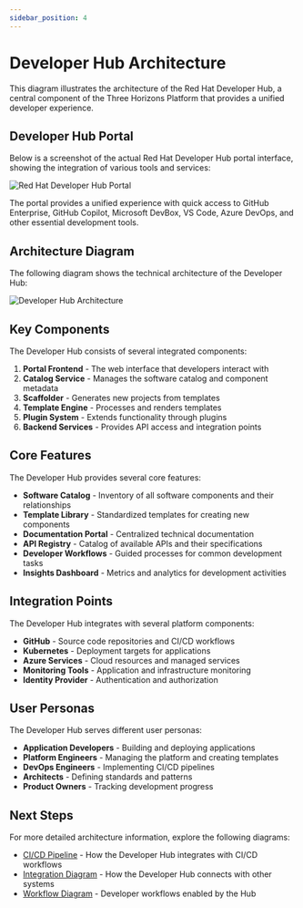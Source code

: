 ```yaml
---
sidebar_position: 4
---
```


# Developer Hub Architecture

This diagram illustrates the architecture of the Red Hat Developer Hub, a central component of the Three Horizons Platform that provides a unified developer experience.

## Developer Hub Portal

Below is a screenshot of the actual Red Hat Developer Hub portal interface, showing the integration of various tools and services:

<div className="portal-screenshot-container">
  <img src="/img/dev-hub-portal-sample.png" alt="Red Hat Developer Hub Portal" className="portal-screenshot" />
</div>

The portal provides a unified experience with quick access to GitHub Enterprise, GitHub Copilot, Microsoft DevBox, VS Code, Azure DevOps, and other essential development tools.

## Architecture Diagram

The following diagram shows the technical architecture of the Developer Hub:

<div className="diagram-container">
  <img src="/img/diagrams/developer-hub-architecture.svg" alt="Developer Hub Architecture" style={{maxWidth: '100%', height: 'auto'}} />
</div>

## Key Components

The Developer Hub consists of several integrated components:

1. **Portal Frontend** - The web interface that developers interact with
2. **Catalog Service** - Manages the software catalog and component metadata
3. **Scaffolder** - Generates new projects from templates
4. **Template Engine** - Processes and renders templates
5. **Plugin System** - Extends functionality through plugins
6. **Backend Services** - Provides API access and integration points

## Core Features

The Developer Hub provides several core features:

- **Software Catalog** - Inventory of all software components and their relationships
- **Template Library** - Standardized templates for creating new components
- **Documentation Portal** - Centralized technical documentation
- **API Registry** - Catalog of available APIs and their specifications
- **Developer Workflows** - Guided processes for common development tasks
- **Insights Dashboard** - Metrics and analytics for development activities

## Integration Points

The Developer Hub integrates with several platform components:

- **GitHub** - Source code repositories and CI/CD workflows
- **Kubernetes** - Deployment targets for applications
- **Azure Services** - Cloud resources and managed services
- **Monitoring Tools** - Application and infrastructure monitoring
- **Identity Provider** - Authentication and authorization

## User Personas

The Developer Hub serves different user personas:

- **Application Developers** - Building and deploying applications
- **Platform Engineers** - Managing the platform and creating templates
- **DevOps Engineers** - Implementing CI/CD pipelines
- **Architects** - Defining standards and patterns
- **Product Owners** - Tracking development progress

## Next Steps

For more detailed architecture information, explore the following diagrams:

- [CI/CD Pipeline](cicd) - How the Developer Hub integrates with CI/CD workflows
- [Integration Diagram](integration) - How the Developer Hub connects with other systems
- [Workflow Diagram](/img/diagrams/workflow-diagram.svg) - Developer workflows enabled by the Hub
